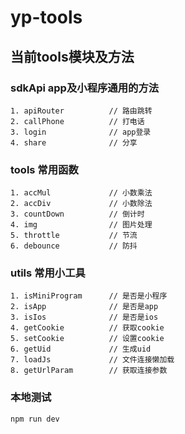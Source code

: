 # yp-tools

## 当前tools模块及方法

### sdkApi app及小程序通用的方法

```javscript
1. apiRouter          // 路由跳转
2. callPhone          // 打电话
3. login              // app登录
4. share              // 分享
```

### tools 常用函数

```javscript
1. accMul             // 小数乘法
2. accDiv             // 小数除法
3. countDown          // 倒计时
4. img                // 图片处理
5. throttle           // 节流
6. debounce           // 防抖
```

### utils 常用小工具

```javscript
1. isMiniProgram      // 是否是小程序
2. isApp              // 是否是app
3. isIos              // 是否是ios
4. getCookie          // 获取cookie
5. setCookie          // 设置cookie
6. getUid             // 生成uid
7. loadJs             // 文件连接懒加载
8. getUrlParam        // 获取连接参数
```

### 本地测试

``` bash
npm run dev
```
